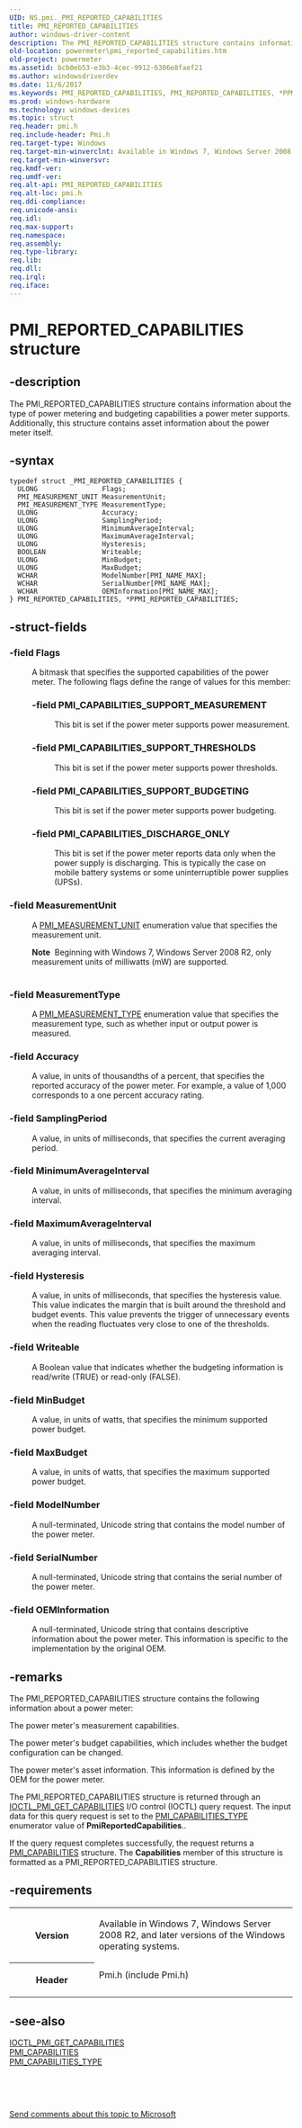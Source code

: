 ```yaml
---
UID: NS.pmi._PMI_REPORTED_CAPABILITIES
title: PMI_REPORTED_CAPABILITIES
author: windows-driver-content
description: The PMI_REPORTED_CAPABILITIES structure contains information about the type of power metering and budgeting capabilities a power meter supports. Additionally, this structure contains asset information about the power meter itself.
old-location: powermeter\pmi_reported_capabilities.htm
old-project: powermeter
ms.assetid: bcb0eb53-e3b3-4cec-9912-6306e8faef21
ms.author: windowsdriverdev
ms.date: 11/6/2017
ms.keywords: PMI_REPORTED_CAPABILITIES, PMI_REPORTED_CAPABILITIES, *PPMI_REPORTED_CAPABILITIES
ms.prod: windows-hardware
ms.technology: windows-devices
ms.topic: struct
req.header: pmi.h
req.include-header: Pmi.h
req.target-type: Windows
req.target-min-winverclnt: Available in Windows 7, Windows Server 2008 R2, and later versions of the Windows operating systems.
req.target-min-winversvr: 
req.kmdf-ver: 
req.umdf-ver: 
req.alt-api: PMI_REPORTED_CAPABILITIES
req.alt-loc: pmi.h
req.ddi-compliance: 
req.unicode-ansi: 
req.idl: 
req.max-support: 
req.namespace: 
req.assembly: 
req.type-library: 
req.lib: 
req.dll: 
req.irql: 
req.iface: 
---
```


# PMI_REPORTED_CAPABILITIES structure



## -description
<p>The PMI_REPORTED_CAPABILITIES structure contains information about the type of power metering and budgeting capabilities a power meter supports. Additionally, this structure contains asset information about the power meter itself.</p>


## -syntax

````
typedef struct _PMI_REPORTED_CAPABILITIES {
  ULONG                Flags;
  PMI_MEASUREMENT_UNIT MeasurementUnit;
  PMI_MEASUREMENT_TYPE MeasurementType;
  ULONG                Accuracy;
  ULONG                SamplingPeriod;
  ULONG                MinimumAverageInterval;
  ULONG                MaximumAverageInterval;
  ULONG                Hysteresis;
  BOOLEAN              Writeable;
  ULONG                MinBudget;
  ULONG                MaxBudget;
  WCHAR                ModelNumber[PMI_NAME_MAX];
  WCHAR                SerialNumber[PMI_NAME_MAX];
  WCHAR                OEMInformation[PMI_NAME_MAX];
} PMI_REPORTED_CAPABILITIES, *PPMI_REPORTED_CAPABILITIES;
````


## -struct-fields
<dl>

### -field Flags

<dd>
<p>A bitmask that specifies the supported capabilities of the power meter. The following flags define the range of values for this member:</p>
<p></p>
<dl>

### -field PMI_CAPABILITIES_SUPPORT_MEASUREMENT

<dd>
<p>This bit is set if the power meter supports power measurement.</p>
</dd>

### -field PMI_CAPABILITIES_SUPPORT_THRESHOLDS

<dd>
<p>This bit is set if the power meter supports power thresholds.</p>
</dd>

### -field PMI_CAPABILITIES_SUPPORT_BUDGETING

<dd>
<p>This bit is set if the power meter supports power budgeting.</p>
</dd>

### -field PMI_CAPABILITIES_DISCHARGE_ONLY

<dd>
<p>This bit is set if the power meter reports data only when the power supply is discharging. This is typically the case on mobile battery systems or some uninterruptible power supplies (UPSs).</p>
</dd>
</dl>
</dd>

### -field MeasurementUnit

<dd>
<p>A <a href="..\pmi\ne-pmi-pmi-measurement-unit.md">PMI_MEASUREMENT_UNIT</a> enumeration value that specifies the measurement unit. </p>
<div class="alert"><b>Note</b>  Beginning with Windows 7, Windows Server 2008 R2, only measurement units of milliwatts (mW) are supported.</div>
<div> </div>
</dd>

### -field MeasurementType

<dd>
<p>A <a href="..\pmi\ne-pmi-pmi-measurement-type.md">PMI_MEASUREMENT_TYPE</a> enumeration value that specifies the measurement type, such as whether input or output power is measured.</p>
</dd>

### -field Accuracy

<dd>
<p>A value, in units of thousandths of a percent, that specifies the reported accuracy of the power meter. For example, a value of 1,000 corresponds to a one percent accuracy rating.</p>
</dd>

### -field SamplingPeriod

<dd>
<p>A value, in units of milliseconds, that specifies the current averaging period.</p>
</dd>

### -field MinimumAverageInterval

<dd>
<p>A value, in units of milliseconds, that specifies the minimum averaging interval.</p>
</dd>

### -field MaximumAverageInterval

<dd>
<p>A value, in units of milliseconds, that specifies the maximum averaging interval.</p>
</dd>

### -field Hysteresis

<dd>
<p>A value, in units of milliseconds, that specifies the hysteresis value. This value indicates the margin that is built around the threshold and budget events. This value prevents the trigger of unnecessary events when the reading fluctuates very close to one of the thresholds.</p>
</dd>

### -field Writeable

<dd>
<p>A Boolean value that indicates whether the budgeting information is read/write (TRUE) or read-only (FALSE).</p>
</dd>

### -field MinBudget

<dd>
<p>A value, in units of watts, that specifies the minimum supported power budget.</p>
</dd>

### -field MaxBudget

<dd>
<p>A value, in units of watts, that specifies the maximum supported power budget.</p>
</dd>

### -field ModelNumber

<dd>
<p>A null-terminated, Unicode string that contains the model number of the power meter.</p>
</dd>

### -field SerialNumber

<dd>
<p>A null-terminated, Unicode string that contains the serial number of the power meter.</p>
</dd>

### -field OEMInformation

<dd>
<p>A null-terminated, Unicode string that contains descriptive information about the power meter. This information is specific to the implementation by the original OEM.</p>
</dd>
</dl>

## -remarks
<p>The PMI_REPORTED_CAPABILITIES structure contains the following information about a power meter:</p>

<p>The power meter's measurement capabilities.</p>

<p>The power meter's budget capabilities, which includes whether the budget configuration can be changed.</p>

<p>The power meter's asset information. This information is defined by the OEM for the power meter.</p>

<p>The PMI_REPORTED_CAPABILITIES structure is returned through an <a href="..\pmi\ni-pmi-ioctl-pmi-get-capabilities.md">IOCTL_PMI_GET_CAPABILITIES</a> I/O control (IOCTL) query request. The input data for this query request is set to the <a href="..\pmi\ne-pmi-pmi-capabilities-type.md">PMI_CAPABILITIES_TYPE</a> enumerator value of <b>PmiReportedCapabilities</b>..</p>

<p>If the query request completes successfully, the request returns a <a href="..\pmi\ns-pmi--pmi-capabilities.md">PMI_CAPABILITIES</a> structure. The <b>Capabilities</b> member of this structure is formatted as a PMI_REPORTED_CAPABILITIES structure.</p>

## -requirements
<table>
<tr>
<th width="30%">
<p>Version</p>
</th>
<td width="70%">
<p>Available in Windows 7, Windows Server 2008 R2, and later versions of the Windows operating systems.</p>
</td>
</tr>
<tr>
<th width="30%">
<p>Header</p>
</th>
<td width="70%">
<dl>
<dt>Pmi.h (include Pmi.h)</dt>
</dl>
</td>
</tr>
</table>

## -see-also
<dl>
<dt>
<a href="..\pmi\ni-pmi-ioctl-pmi-get-capabilities.md">IOCTL_PMI_GET_CAPABILITIES</a>
</dt>
<dt>
<a href="..\pmi\ns-pmi--pmi-capabilities.md">PMI_CAPABILITIES</a>
</dt>
<dt>
<a href="..\pmi\ne-pmi-pmi-capabilities-type.md">PMI_CAPABILITIES_TYPE</a>
</dt>
</dl>
<p> </p>
<p> </p>
<p><a href="mailto:wsddocfb@microsoft.com?subject=Documentation%20feedback [powermeter\powermeter]:%20PMI_REPORTED_CAPABILITIES structure%20 RELEASE:%20(11/6/2017)&amp;body=%0A%0APRIVACY STATEMENT%0A%0AWe use your feedback to improve the documentation. We don't use your email address for any other purpose, and we'll remove your email address from our system after the issue that you're reporting is fixed. While we're working to fix this issue, we might send you an email message to ask for more info. Later, we might also send you an email message to let you know that we've addressed your feedback.%0A%0AFor more info about Microsoft's privacy policy, see http://privacy.microsoft.com/en-us/default.aspx." title="Send comments about this topic to Microsoft">Send comments about this topic to Microsoft</a></p>
